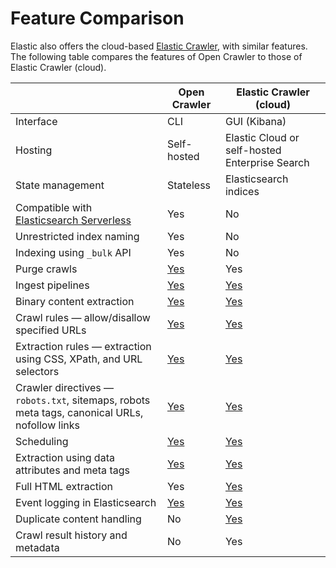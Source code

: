 # Feature Comparison

Elastic also offers the cloud-based [Elastic Crawler](https://www.elastic.co/guide/en/enterprise-search/current/crawler.html), with similar features.
The following table compares the features of Open Crawler to those of Elastic Crawler (cloud).

|                                                                                                     | Open Crawler                                        | Elastic Crawler (cloud)                                                                                                            |
|-----------------------------------------------------------------------------------------------------|-----------------------------------------------------|------------------------------------------------------------------------------------------------------------------------------------|
| Interface                                                                                           | CLI                                                 | GUI (Kibana)                                                                                                                       |
| Hosting                                                                                             | Self-hosted                                         | Elastic Cloud or self-hosted Enterprise Search                                                                                     |
| State management                                                                                    | Stateless                                           | Elasticsearch indices                                                                                                              |
| Compatible with [Elasticsearch Serverless](https://www.elastic.co/docs/current/serverless)          | Yes                                                 | No                                                                                                                                 |
| Unrestricted index naming                                                                           | Yes                                                 | No                                                                                                                                 |
| Indexing using `_bulk` API                                                                          | Yes                                                 | No                                                                                                                                 |
| Purge crawls                                                                                        | [Yes](/docs/ADVANCED.md#crawl-lifecycle)                 | Yes                                                                                                                                |
| Ingest pipelines                                                                                    | [Yes](./features/INGEST_PIPELINES.md)               | [Yes](https://www.elastic.co/guide/en/enterprise-search/current/crawler-managing.html#crawler-managing-ingest-pipelines)           |
| Binary content extraction                                                                           | [Yes](./features/BINARY_CONTENT_EXTRACTION.md)      | [Yes](https://www.elastic.co/guide/en/enterprise-search/current/crawler-managing.html#crawler-managing-binary-content)             |
| Crawl rules &mdash; allow/disallow specified URLs                                                   | [Yes](./features/CRAWL_RULES.md)                    | [Yes](https://www.elastic.co/guide/en/enterprise-search/current/crawler-managing.html#crawler-managing-crawl-rules)                |
| Extraction rules &mdash; extraction using CSS, XPath, and URL selectors                             | [Yes](./features/EXTRACTION_RULES.md)               | [Yes](https://www.elastic.co/guide/en/enterprise-search/current/crawler-extraction-rules.html)                                     |
| Crawler directives &mdash; `robots.txt`, sitemaps, robots meta tags, canonical URLs, nofollow links | [Yes](./features/CRAWLER_DIRECTIVES.md)             | [Yes](https://www.elastic.co/guide/en/enterprise-search/current/crawler-content.html)                                              |
| Scheduling                                                                                          | [Yes](/docs/features/SCHEDULING.md) | [Yes](https://www.elastic.co/guide/en/enterprise-search/current/crawler-managing.html#crawler-managing-schedule)                   |
| Extraction using data attributes and meta tags                                                      | [Yes](https://github.com/elastic/crawler/blob/main/docs/features/CRAWLER_DIRECTIVES.md)                            | [Yes](https://www.elastic.co/guide/en/enterprise-search/current/crawler-content.html#crawler-content-meta-tags-content-extraction) |
| Full HTML extraction                                                                                | Yes                                                 | [Yes](https://www.elastic.co/guide/en/enterprise-search/current/crawler-managing.html#crawler-managing-html-storagedocuments)      |
| Event logging in Elasticsearch                                                                      | [Yes](https://github.com/elastic/crawler/blob/main/docs/features/LOGGING.md)                            | [Yes](https://www.elastic.co/guide/en/enterprise-search/current/crawler-view-events-logs.html)                                     |
| Duplicate content handling                                                                          | No                                                  | [Yes](https://www.elastic.co/guide/en/enterprise-search/current/crawler-managing.html#crawler-managing-duplicate-documents)        |
| Crawl result history and metadata                                                                   | No                                                  | Yes                                                                                                                                |
